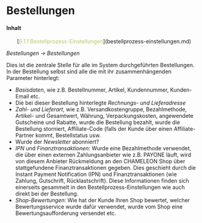 # Bestellungen

#### Inhalt

<p style="text-indent: 2em;">[<span style="color:#B7C66E">6.1.1 Bestellprozess-Einstellungen</span>](bestellprozess-einstellungen.md)

*Bestellungen → Bestellungen*

Dies ist die zentrale Stelle für alle im System durchgeführten Bestellungen. In der Bestellung selbst sind alle die mit ihr zusammenhängenden Parameter hinterlegt:

* *Basisdaten*, wie z.B. Bestellnummer, Artikel, Kundennummer, Kunden-Email etc.
* Die bei dieser Bestellung hinterlegte *Rechnungs- und Lieferadresse*
* *Zahl- und Lieferart*, wie z.B. Versandkostengruppe, Bezahlmethode, Artikel- und Gesamtwert, Währung, Verpackungskosten, angewendete Gutscheine und Rabatte, wurde die Bestellung bezahlt, wurde die Bestellung storniert, Affiliate-Code (falls der Kunde über einen Affiliate-Partner kommt, Bestellstatus usw.
* Wurde der *Newsletter* abonniert?
* *IPN* und *Finanztransaktionen*: Wurde eine Bezahlmethode verwendet, die über einen externen Zahlungsanbieter wie z.B. PAYONE läuft, wird von diesem Anbieter Rückmeldung an den CHAMELEON Shop über stattgefundene Finanztransaktionen gegeben. Dies geschieht durch die Instant Payment Notification (IPN) und Finanztransaktionen (wie Zahlung, Gutschrift, Rücklastschrift). Diese Informationen finden sich einerseits gesammelt in den Bestellprozess-Einstellungen wie auch direkt bei der Bestellung. 
* *Shop-Bewertungen*: Wie hat der Kunde Ihren Shop bewertet, welcher Bewertungsservice wurde dafür verwendet, wurde vom Shop eine Bewertungsaufforderung versendet etc.
